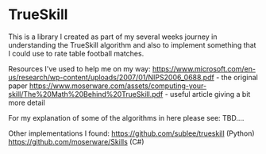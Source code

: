 # TrueSkill

This is a library I created as part of my several weeks journey in understanding the TrueSkill algorithm and 
also to implement something that I could use to rate table football matches.

Resources I've used to help me on my way:
https://www.microsoft.com/en-us/research/wp-content/uploads/2007/01/NIPS2006_0688.pdf - the original paper
https://www.moserware.com/assets/computing-your-skill/The%20Math%20Behind%20TrueSkill.pdf - useful article giving a bit more detail

For my explanation of some of the algorithms in here please see: TBD....

Other implementations I found:
https://github.com/sublee/trueskill (Python)
https://github.com/moserware/Skills (C#)
